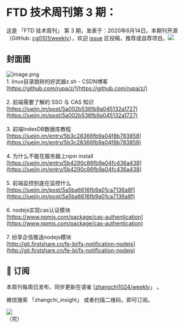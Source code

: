 # FTD 技术周刊第 3 期：
这是 「FTD 技术周刊」 第 3 期，发表于：2020年6月14日。本期刊开源（GitHub: [cg0101/weekly](https://github.com/cg0101/weekly)），欢迎 [issue](https://github.com/cg0101/weekly/issues) 区投稿，推荐或自荐项目。![](https://visitor-badge.glitch.me/badge?page_id=cg0101.weekly) <a href="https://www.linkedin.com/in/%E9%A9%B0-%E5%BC%A0-60669710a/">
        </a>
## 封面图


![image.png](https://cdn.nlark.com/yuque/0/2020/png/132503/1605582821298-022db685-6b0f-444f-ae47-39f4618a3ddf.png#height=810&id=PkcqX&margin=%5Bobject%20Object%5D&name=image.png&originHeight=810&originWidth=1080&originalType=binary&size=746248&status=done&style=none&width=1080)<br />1. linux目录跳转的好武器z.sh - CSDN博客<br />[https://github.com/rupa/z/](https://github.com/rupa/z/)<br />
<br />2. 前端需要了解的 SSO 与 CAS 知识<br />[https://juejin.im/post/5a002b536fb9a045132a1727](https://juejin.im/post/5a002b536fb9a045132a1727)<br />
<br />3. 前端IndexDB数据库教程<br />[https://juejin.im/entry/5b3c28366fb9a04f8b783858](https://juejin.im/entry/5b3c28366fb9a04f8b783858)<br />
<br />4. 为什么不能在服务器上npm install<br />[https://juejin.im/entry/5b4290c86fb9a04fc436a438](https://juejin.im/entry/5b4290c86fb9a04fc436a438)<br />
<br />5. 前端监控到底在监控什么<br />[https://juejin.im/post/5a5ba6616fb9a01ca7136a8f](https://juejin.im/post/5a5ba6616fb9a01ca7136a8f)<br />
<br />6. nodejs实现cas认证模块<br />[https://www.npmjs.com/package/cas-authentication](https://www.npmjs.com/package/cas-authentication)<br />
<br />7. 纷享企信推送nodejs模块<br />[http://git.firstshare.cn/fe-bi/fs-notification-nodejs](http://git.firstshare.cn/fe-bi/fs-notification-nodejs)



## 📅 订阅
本周刊每周日发布，同步更新在语雀 [[zhangchi1024/weekly](https://www.yuque.com/zhangchi1024/weekly)」 。


微信搜索 「zhangchi_insight」 或者扫描二维码，即可订阅。
<div align="left"> <img src="https://cdn.nlark.com/yuque/0/2021/jpeg/132503/1640750963398-e8538e9e-6b96-46f7-abff-c93b56bdd377.jpeg?x-oss-process=image%2Fwatermark%2Ctype_d3F5LW1pY3JvaGVp%2Csize_36%2Ctext_5byg6amw%2Ccolor_FFFFFF%2Cshadow_50%2Ct_80%2Cg_se%2Cx_10%2Cy_10%2Fresize%2Cw_426%2Climit_0" ></div>    
    （完）